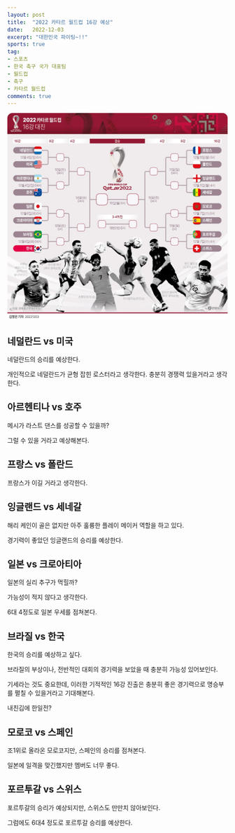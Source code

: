 ```yaml
---
layout: post
title:  "2022 카타르 월드컵 16강 예상"
date:   2022-12-03
excerpt: "대한민국 파이팅~!!"
sports: true
tag:
- 스포츠
- 한국 축구 국가 대표팀
- 월드컵
- 축구
- 카타르 월드컵
comments: true
---
```


![대진표](../img/2022/worldcup/worldcup_16.jpg)

## 네덜란드 vs 미국

네덜란드의 승리를 예상한다.

개인적으로 네덜란드가 균형 잡힌 로스터라고 생각한다.
충분히 경쟁력 있을거라고 생각한다.

## 아르헨티나 vs 호주

메시가 라스트 댄스를 성공할 수 있을까?

그럴 수 있을 거라고 예상해본다.

## 프랑스 vs 폴란드

프랑스가 이길 거라고 생각한다.

## 잉글랜드 vs 세네갈

해리 케인이 골은 없지만 아주 훌륭한 플레이 메이커 역할을 하고 있다.

경기력이 좋았던 잉글랜드의 승리를 예상한다.

## 일본 vs 크로아티아

일본의 실리 추구가 먹힐까?

가능성이 적지 않다고 생각한다.

6대 4정도로 일본 우세를 점쳐본다.

## 브라질 vs 한국

한국의 승리를 예상하고 싶다.

브라질의 부상이나, 전반적인 대회의 경기력을 보았을 때 충분히 가능성 있어보인다.

기세라는 것도 중요한데, 이러한 기적적인 16강 진출은 충분히 좋은 경기력으로 명승부를 펼칠 수 있을거라고 기대해본다.

내친김에 한일전?

## 모로코 vs 스페인

조1위로 올라온 모로코지만, 스페인의 승리를 점쳐본다.

일본에 일격을 맞긴했지만 멤버도 너무 좋다.

## 포르투갈 vs 스위스

포르투갈의 승리가 예상되지만, 스위스도 만만치 않아보인다.

그럼에도 6대4 정도로 포르투갈 승리를 예상한다.